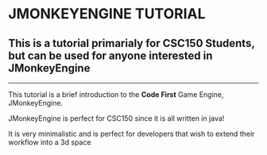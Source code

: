# JMONKEYENGINE TUTORIAL

## This is a tutorial primarialy for CSC150 Students, but can be used for anyone interested in JMonkeyEngine
---

This tutorial is a brief introduction to the **Code First** Game Engine, JMonkeyEngine.

JMonkeyEngine is perfect for CSC150 since it is all written in java!

It is very minimalistic and is perfect for developers that wish to extend their workflow into a 3d space
